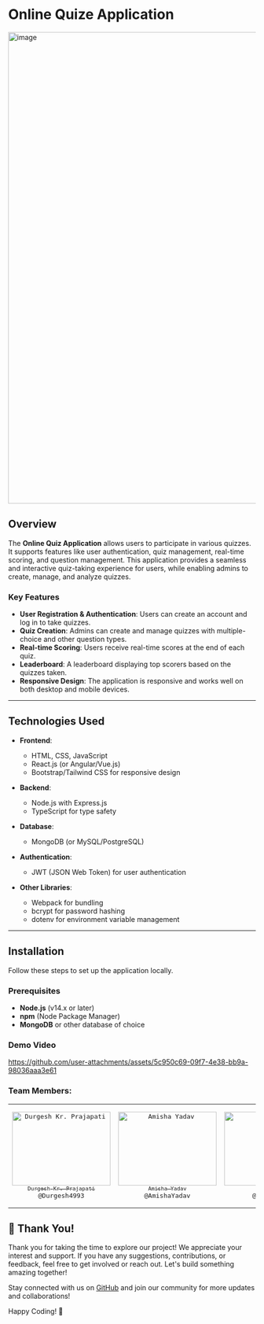 # Online Quize Application
<img width="959" alt="image" src="https://github.com/user-attachments/assets/97b5ac04-3b1a-4544-a0de-3505bb7ab2b2">

## Overview

The **Online Quiz Application** allows users to participate in various quizzes. It supports features like user authentication, quiz management, real-time scoring, and question management. This application provides a seamless and interactive quiz-taking experience for users, while enabling admins to create, manage, and analyze quizzes.

### Key Features
- **User Registration & Authentication**: Users can create an account and log in to take quizzes.
- **Quiz Creation**: Admins can create and manage quizzes with multiple-choice and other question types.
- **Real-time Scoring**: Users receive real-time scores at the end of each quiz.
- **Leaderboard**: A leaderboard displaying top scorers based on the quizzes taken.
- **Responsive Design**: The application is responsive and works well on both desktop and mobile devices.

---

## Technologies Used

- **Frontend**:
  - HTML, CSS, JavaScript
  - React.js (or Angular/Vue.js)
  - Bootstrap/Tailwind CSS for responsive design

- **Backend**:
  - Node.js with Express.js
  - TypeScript for type safety

- **Database**:
  - MongoDB (or MySQL/PostgreSQL)
  
- **Authentication**:
  - JWT (JSON Web Token) for user authentication
  
- **Other Libraries**:
  - Webpack for bundling
  - bcrypt for password hashing
  - dotenv for environment variable management

---

## Installation

Follow these steps to set up the application locally.

### Prerequisites

- **Node.js** (v14.x or later)
- **npm** (Node Package Manager)
- **MongoDB** or other database of choice

### Demo Video

https://github.com/user-attachments/assets/5c950c69-09f7-4e38-bb9a-98036aaa3e61

### Team Members:

<table align="center">
<tr>
<td align="center" width="200"><pre><a href="https://www.linkedin.com/in/durgesh4993/"><img height=150px src="https://github.com/user-attachments/assets/12204d0f-24d4-4c99-aa30-cdda4515b158" width="200" alt="Durgesh Kr. Prajapati" /><br><sub>Durgesh Kr. Prajapati</sub></a><br>@Durgesh4993</pre></td>
<td align="center" width="200"><pre><a href="#"><img height=150px src="#" width="200" alt="Amisha Yadav" /><br><sub>Amisha Yadav</sub></a><br>@AmishaYadav</pre></td>
<td align="center" width="200"><pre><a href="#"><img height=150px src="#" width="200" alt="Ayush Singh" /><br><sub>Ayush Singh</sub></a><br>@Ayushsingh</pre></td>

</tr>
</table>

## 🙏 Thank You!

Thank you for taking the time to explore our project! We appreciate your interest and support. If you have any suggestions, contributions, or feedback, feel free to get involved or reach out. Let's build something amazing together!

Stay connected with us on [GitHub](https://github.com/Durgesh4993) and join our community for more updates and collaborations!

Happy Coding! 🚀

